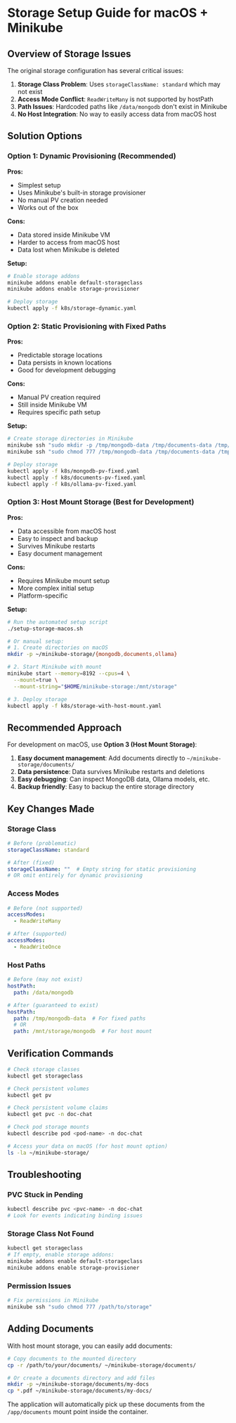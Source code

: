 # Storage Setup Guide for macOS + Minikube

## Overview of Storage Issues

The original storage configuration has several critical issues:

1. **Storage Class Problem**: Uses `storageClassName: standard` which may not exist
2. **Access Mode Conflict**: `ReadWriteMany` is not supported by hostPath
3. **Path Issues**: Hardcoded paths like `/data/mongodb` don't exist in Minikube
4. **No Host Integration**: No way to easily access data from macOS host

## Solution Options

### Option 1: Dynamic Provisioning (Recommended)

**Pros:**
- Simplest setup
- Uses Minikube's built-in storage provisioner
- No manual PV creation needed
- Works out of the box

**Cons:**
- Data stored inside Minikube VM
- Harder to access from macOS host
- Data lost when Minikube is deleted

**Setup:**
```bash
# Enable storage addons
minikube addons enable default-storageclass
minikube addons enable storage-provisioner

# Deploy storage
kubectl apply -f k8s/storage-dynamic.yaml
```

### Option 2: Static Provisioning with Fixed Paths

**Pros:**
- Predictable storage locations
- Data persists in known locations
- Good for development debugging

**Cons:**
- Manual PV creation required
- Still inside Minikube VM
- Requires specific path setup

**Setup:**
```bash
# Create storage directories in Minikube
minikube ssh "sudo mkdir -p /tmp/mongodb-data /tmp/documents-data /tmp/ollama-data"
minikube ssh "sudo chmod 777 /tmp/mongodb-data /tmp/documents-data /tmp/ollama-data"

# Deploy storage
kubectl apply -f k8s/mongodb-pv-fixed.yaml
kubectl apply -f k8s/documents-pv-fixed.yaml
kubectl apply -f k8s/ollama-pv-fixed.yaml
```

### Option 3: Host Mount Storage (Best for Development)

**Pros:**
- Data accessible from macOS host
- Easy to inspect and backup
- Survives Minikube restarts
- Easy document management

**Cons:**
- Requires Minikube mount setup
- More complex initial setup
- Platform-specific

**Setup:**
```bash
# Run the automated setup script
./setup-storage-macos.sh

# Or manual setup:
# 1. Create directories on macOS
mkdir -p ~/minikube-storage/{mongodb,documents,ollama}

# 2. Start Minikube with mount
minikube start --memory=8192 --cpus=4 \
  --mount=true \
  --mount-string="$HOME/minikube-storage:/mnt/storage"

# 3. Deploy storage
kubectl apply -f k8s/storage-with-host-mount.yaml
```

## Recommended Approach

For development on macOS, use **Option 3 (Host Mount Storage)**:

1. **Easy document management**: Add documents directly to `~/minikube-storage/documents/`
2. **Data persistence**: Data survives Minikube restarts and deletions
3. **Easy debugging**: Can inspect MongoDB data, Ollama models, etc.
4. **Backup friendly**: Easy to backup the entire storage directory

## Key Changes Made

### Storage Class
```yaml
# Before (problematic)
storageClassName: standard

# After (fixed)
storageClassName: ""  # Empty string for static provisioning
# OR omit entirely for dynamic provisioning
```

### Access Modes
```yaml
# Before (not supported)
accessModes:
  - ReadWriteMany

# After (supported)
accessModes:
  - ReadWriteOnce
```

### Host Paths
```yaml
# Before (may not exist)
hostPath:
  path: /data/mongodb

# After (guaranteed to exist)
hostPath:
  path: /tmp/mongodb-data  # For fixed paths
  # OR
  path: /mnt/storage/mongodb  # For host mount
```

## Verification Commands

```bash
# Check storage classes
kubectl get storageclass

# Check persistent volumes
kubectl get pv

# Check persistent volume claims
kubectl get pvc -n doc-chat

# Check pod storage mounts
kubectl describe pod <pod-name> -n doc-chat

# Access your data on macOS (for host mount option)
ls -la ~/minikube-storage/
```

## Troubleshooting

### PVC Stuck in Pending
```bash
kubectl describe pvc <pvc-name> -n doc-chat
# Look for events indicating binding issues
```

### Storage Class Not Found
```bash
kubectl get storageclass
# If empty, enable storage addons:
minikube addons enable default-storageclass
minikube addons enable storage-provisioner
```

### Permission Issues
```bash
# Fix permissions in Minikube
minikube ssh "sudo chmod 777 /path/to/storage"
```

## Adding Documents

With host mount storage, you can easily add documents:

```bash
# Copy documents to the mounted directory
cp -r /path/to/your/documents/ ~/minikube-storage/documents/

# Or create a documents directory and add files
mkdir -p ~/minikube-storage/documents/my-docs
cp *.pdf ~/minikube-storage/documents/my-docs/
```

The application will automatically pick up these documents from the `/app/documents` mount point inside the container.